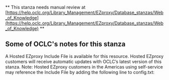 ** This stanza needs manual review at [https://help.oclc.org/Library_Management/EZproxy/Database_stanzas/Web_of_Knowledge](https://help.oclc.org/Library_Management/EZproxy/Database_stanzas/Web_of_Knowledge) **

## Some of OCLC's notes for this stanza

A Hosted EZproxy Include File is available for this resource. Hosted EZproxy customers will receive automatic updates with OCLC&rsquo;s latest version of this stanza. Note: Hosted EZproxy customers in the Americas using self-service may reference the Include File by adding the following line to config.txt:

&nbsp;
